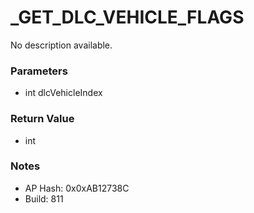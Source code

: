# _GET_DLC_VEHICLE_FLAGS

No description available.

### Parameters
* int dlcVehicleIndex

### Return Value
* int

### Notes
* AP Hash: 0x0xAB12738C
* Build: 811

